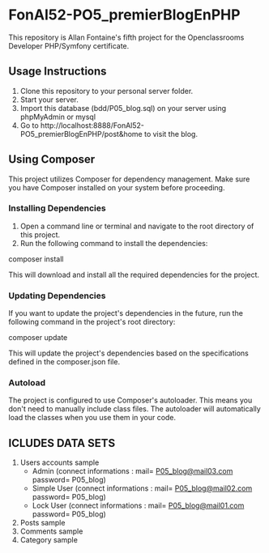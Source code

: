 # FonAl52-PO5_premierBlogEnPHP

This repository is Allan Fontaine's fifth project for the Openclassrooms Developer PHP/Symfony certificate.

## Usage Instructions
1. Clone this repository to your personal server folder.
2. Start your server.
3. Import this database (bdd/P05_blog.sql) on your server using phpMyAdmin or mysql 
4. Go to http://localhost:8888/FonAl52-PO5_premierBlogEnPHP/post&home to visit the blog.

## Using Composer
This project utilizes Composer for dependency management. Make sure you have Composer installed on your system before proceeding.

### Installing Dependencies
1. Open a command line or terminal and navigate to the root directory of this project.
2. Run the following command to install the dependencies:

composer install

This will download and install all the required dependencies for the project.

### Updating Dependencies
If you want to update the project's dependencies in the future, run the following command in the project's root directory:

composer update

This will update the project's dependencies based on the specifications defined in the composer.json file.

### Autoload
The project is configured to use Composer's autoloader. This means you don't need to manually include class files. The autoloader will automatically load the classes when you use them in your code.

## ICLUDES DATA SETS
1. Users accounts sample
    - Admin (connect informations : mail= P05_blog@mail03.com password= P05_blog)
    - Simple User (connect informations : mail= P05_blog@mail02.com password= P05_blog)
    - Lock User (connect informations : mail= P05_blog@mail01.com password= P05_blog)
2. Posts sample
3. Comments sample
4. Category sample
